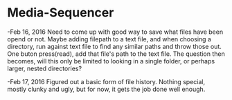 # Media-Sequencer
-Feb 16, 2016
Need to come up with good way to save what files have been opend or not. Maybe adding filepath to a text file, and when choosing a directory, run against text file to find any similar paths and throw those out. One buton press(read), add that file's path to the text file. The question then becomes, will this only be limited to looking in a single folder, or perhaps larger, nested directories?

-Feb 17, 2016
Figured out a basic form of file history. Nothing special, mostly clunky and ugly, but for now, it gets the job done well enough.
